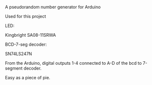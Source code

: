 A pseudorandom number generator for Arduino

Used for this project

LED:

Kingbright SA08-11SRWA

BCD-7-seg decoder:

SN74LS247N

From the Arduino, digital outputs 1-4 connected to A-D of the bcd to 7-segment decoder.

Easy as a piece of pie.
